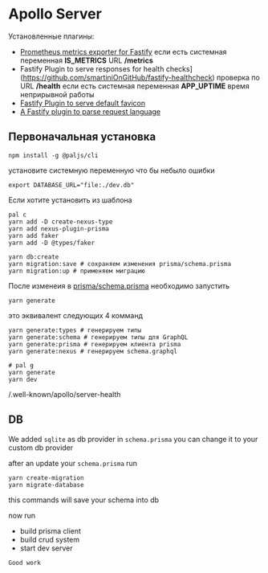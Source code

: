 # Apollo Server 

Установленные плагины:

  - [Prometheus metrics exporter for Fastify](https://gitlab.com/m03geek/fastify-metrics)
      если есть системная переменная **IS_METRICS** URL **/metrics**
  - Fastify Plugin to serve responses for health checks](https://github.com/smartiniOnGitHub/fastify-healthcheck) 
      проверка по URL **/health** если есть системная переменная **APP_UPTIME** время неприрывной работы
  - [Fastify Plugin to serve default favicon](https://github.com/smartiniOnGitHub/fastify-favicon)
  - [A Fastify plugin to parse request language](https://github.com/lependu/fastify-language-parser)

## Первоначальная установка

```shell
npm install -g @paljs/cli
```

установите системную переменную что бы небыло ошибки

```shell
export DATABASE_URL="file:./dev.db"
```

Если хотите установить из шаблона

```shell
pal c
yarn add -D create-nexus-type
yarn add nexus-plugin-prisma
yarn add faker
yarn add -D @types/faker
```

```shell
yarn db:create
yarn migration:save # сохраняем изменения prisma/schema.prisma
yarn migration:up # применяем миграцию
```

После изменеия в [prisma/schema.prisma](prisma/schema.prisma) необходимо запустить

```shell
yarn generate
```

это эквивалент следующих 4 комманд

```shell
yarn generate:types # генерируем типы
yarn generate:schema # генерируем типы для GraphQL
yarn generate:prisma # генерируем клиента prisma
yarn generate:nexus # генерируем schema.graphql
```

```shell
# pal g
yarn generate
yarn dev
```

/.well-known/apollo/server-health

## DB

We added `sqlite` as db provider in `schema.prisma` you can change it to your custom db provider

after an update your `schema.prisma` run

```shell
yarn create-migration
yarn migrate-database
```

this commands will save your schema into db

now run


- build prisma client
- build crud system
- start dev server

`Good work`
